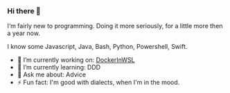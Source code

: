 ### Hi there 👋

I‘m fairly new to programming. Doing it more seriously, for a little more then a year now.

I know some Javascript, Java, Bash, Python, Powershell, Swift.

- 🔭 I’m currently working on: [DockerInWSL](https://github.com/ikem-krueger/dockerinwsl)
- 🌱 I’m currently learning: DDD
- 💬 Ask me about: Advice
- ⚡ Fun fact: I'm good with dialects, when I'm in the mood.
